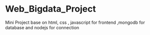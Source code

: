 # Web_Bigdata_Project
Mini Project base on html, css , javascript for frontend ,mongodb for database and nodejs for connection
